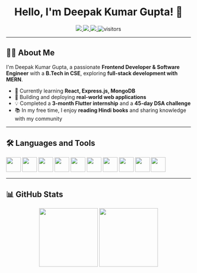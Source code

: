 <h1 align="center">Hello, I'm Deepak Kumar Gupta! 👋</h1>

<p align="center">
  <a href="https://www.linkedin.com/in/your-linkedin/">
    <img src="https://img.shields.io/badge/LinkedIn-0077B5?style=for-the-badge&logo=linkedin&logoColor=white"/>
  </a>
  <a href="https://leetcode.com/u/our-deepak/">
    <img src="https://img.shields.io/badge/LeetCode-FFA116?style=for-the-badge&logo=leetcode&logoColor=white"/>
  </a>
  <a href="https://your-portfolio-link.com/">
    <img src="https://img.shields.io/badge/Portfolio-000000?style=for-the-badge&logo=vercel&logoColor=white"/>
  </a>
  <img src="https://visitor-badge.laobi.icu/badge?page_id=our-deepak" alt="visitors"/>
</p>

---

## 👨‍💻 About Me
I'm Deepak Kumar Gupta, a passionate **Frontend Developer & Software Engineer** with a **B.Tech in CSE**, exploring **full-stack development with MERN**.  

- 🌱 Currently learning **React, Express.js, MongoDB**  
- 🔭 Building and deploying **real-world web applications**  
- 💡 Completed a **3-month Flutter internship** and a **45-day DSA challenge**  
- 📚 In my free time, I enjoy **reading Hindi books** and sharing knowledge with my community  

---

## 🛠️ Languages and Tools  
<p align="left"> 
  <img src="https://cdn.jsdelivr.net/gh/devicons/devicon/icons/c/c-original.svg" width="40" height="40"/> 
  <img src="https://cdn.jsdelivr.net/gh/devicons/devicon/icons/cplusplus/cplusplus-original.svg" width="40" height="40"/> 
  <img src="https://cdn.jsdelivr.net/gh/devicons/devicon/icons/html5/html5-original.svg" width="40" height="40"/>
  <img src="https://cdn.jsdelivr.net/gh/devicons/devicon/icons/css3/css3-original.svg" width="40" height="40"/> 
  <img src="https://cdn.jsdelivr.net/gh/devicons/devicon/icons/javascript/javascript-original.svg" width="40" height="40"/> 
  <img src="https://cdn.jsdelivr.net/gh/devicons/devicon/icons/react/react-original.svg" width="40" height="40"/> 
  <img src="https://cdn.jsdelivr.net/gh/devicons/devicon/icons/nodejs/nodejs-original.svg" width="40" height="40"/>
  <img src="https://cdn.jsdelivr.net/gh/devicons/devicon/icons/express/express-original.svg" width="40" height="40"/> 
  <img src="https://cdn.jsdelivr.net/gh/devicons/devicon/icons/mongodb/mongodb-original.svg" width="40" height="40"/> 
  <img src="https://cdn.jsdelivr.net/gh/devicons/devicon/icons/git/git-original.svg" width="40" height="40"/> 
</p>

---

## 📊 GitHub Stats  
<p align="center">
  <img src="https://github-readme-stats.vercel.app/api?username=our-deepak&show_icons=true&theme=radical" height="160"/>
  <img src="https://github-readme-stats.vercel.app/api/top-langs/?username=our-deepak&layout=compact&theme=radical" height="160"/>
</p>
